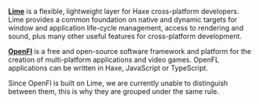 [**Lime**](https://lime.software/) is a flexible, lightweight layer for Haxe cross-platform developers. Lime provides a common foundation on native and dynamic targets for window and application life-cycle management, access to rendering and sound, plus many other useful features for cross-platform development.

[**OpenFl**](https://www.openfl.org/) is a free and open-source software framework and platform for the creation of multi-platform applications and video games. OpenFL applications can be written in Haxe, JavaScript or TypeScript.

Since OpenFl is built on Lime, we are currently unable to distinguish between them, this is why they are grouped under the same rule.